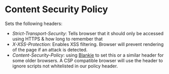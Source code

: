 # Content Security Policy

Sets the following headers:
- *Strict-Transport-Security*: Tells browser that it should only be accessed using HTTPS & how long to remember that
- *X-XSS-Protection*: Enables XSS filtering. Browser will prevent rendering of the page if an attack is detected.
- *Content-Security-Policy*: using [Blankie](https://github.com/nlf/blankie) to set this or a similar header for some older browsers. A CSP compatible browser will use the header to ignore scripts not whitelisted in our policy header.

